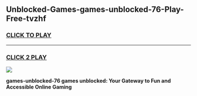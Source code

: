 
## Unblocked-Games-games-unblocked-76-Play-Free-tvzhf
<h3>
<a href="https://premium76.site?title=games-unblocked-76&ref=21A">CLICK TO PLAY</a></h3>
<hr>

<h3>
<a href="https://premium76.site?title=games-unblocked-76&ref=21A">CLICK 2 PLAY</a>
  
</h3>

<a href="https://premium76.site?title=games-unblocked-76&ref=21A"><img src="https://clearcache.store/games.png"></a>


**games-unblocked-76 games unblocked: Your Gateway to Fun and Accessible Online Gaming**
